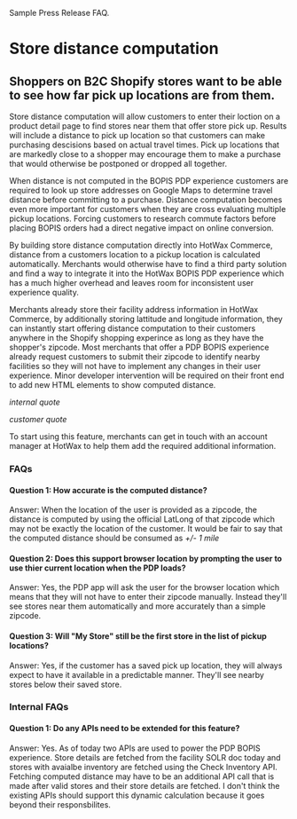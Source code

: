 Sample Press Release FAQ.


# Store distance computation

## Shoppers on B2C Shopify stores want to be able to see how far pick up locations are from them.

Store distance computation will allow customers to enter their loction on a product detail page to find stores near them that offer store pick up. Results will include a distance to pick up location so that customers can make purchasing descisions based on actual travel times. Pick up locations that are markedly close to a shopper may encourage them to make a purchase that would otherwise be postponed or dropped all together.

When distance is not computed in the BOPIS PDP experience customers are required to look up store addresses on Google Maps to determine travel distance before committing to a purchase. Distance computation becomes even more important for customers when they are cross evaluating multiple pickup locations. Forcing customers to research commute factors before placing BOPIS orders had a direct negative impact on online conversion.

By building store distance computation directly into HotWax Commerce, distance from a customers location to a pickup location is calculated automatically. Merchants would otherwise have to find a third party solution and find a way to integrate it into the HotWax BOPIS PDP experience which has a much higher overhead and leaves room for inconsistent user experience quality.

Merchants already store their facility address information in HotWax Commerce, by additionally storing lattitude and longitude information, they can instantly start offering distance computation to their customers anywhere in the Shopify shopping experince as long as they have the shopper's zipcode. Most merchants that offer a PDP BOPIS experience already request customers to submit their zipcode to identify nearby facilities so they will not have to implement any changes in their user experience. Minor developer intervention will be required on their front end to add new HTML elements to show computed distance.

*internal quote*

*customer quote*

To start using this feature, merchants can get in touch with an account manager at HotWax to help them add the required additional information.


### FAQs

#### Question 1: How accurate is the computed distance?

Answer: When the location of the user is provided as a zipcode, the distance is computed by using the official LatLong of that zipcode which may not be exactly the location of the customer. It would be fair to say that the computed distance should be consumed as *+/- 1 mile*


#### Question 2: Does this support browser location by prompting the user to use thier current location when the PDP loads?

Answer: Yes, the PDP app will ask the user for the browser location which means that they will not have to enter their zipcode manually. Instead they'll see stores near them automatically and more accurately than a simple zipcode.


#### Question 3: Will "My Store" still be the first store in the list of pickup locations?

Answer: Yes, if the customer has a saved pick up location, they will always expect to have it available in a predictable manner. They'll see nearby stores below their saved store.


### Internal FAQs

#### Question 1: Do any APIs need to be extended for this feature?

Answer: Yes. As of today two APIs are used to power the PDP BOPIS experience. Store details are fetched from the facility SOLR doc today and stores with avaialbe inventory are fetched using the Check Inventory API. Fetching computed distance may have to be an additional API call that is made after valid stores and their store details are fetched. I don't think the existing APIs should support this dynamic calculation because it goes beyond their responsbilites.
